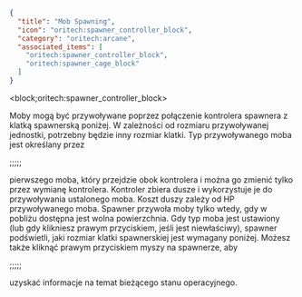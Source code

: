 ```json
{
  "title": "Mob Spawning",
  "icon": "oritech:spawner_controller_block",
  "category": "oritech:arcane",
  "associated_items": [
    "oritech:spawner_controller_block",
    "oritech:spawner_cage_block"
  ]
}
```

<block;oritech:spawner_controller_block>

Moby mogą być przywoływane poprzez połączenie kontrolera spawnera z klatką spawnerską poniżej. W zależności od rozmiaru przywoływanej jednostki, potrzebny będzie inny rozmiar klatki. Typ przywoływanego moba jest określany przez 

;;;;;

pierwszego moba, który przejdzie obok kontrolera i można go zmienić tylko przez wymianę kontrolera. Kontroler zbiera dusze i wykorzystuje je do przywoływania ustalonego moba. Koszt duszy zależy od HP przywoływanego moba. Spawner przywoła moby tylko wtedy, gdy w pobliżu dostępna jest wolna powierzchnia. Gdy typ moba jest ustawiony (lub gdy klikniesz prawym przyciskiem, jeśli jest niewłaściwy), spawner podświetli, jaki rozmiar klatki spawnerskiej jest wymagany poniżej. Możesz także kliknąć prawym przyciskiem myszy na spawnerze, aby

;;;;;

uzyskać informacje na temat bieżącego stanu operacyjnego.